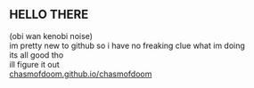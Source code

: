 ## HELLO THERE
(obi wan kenobi noise)<br>
im pretty new to github so i have no freaking clue what im doing<br>
its all good tho<br>
ill figure it out<br>
<a href="https://chasmofdoom.github.io/chasmofdoom">chasmofdoom.github.io/chasmofdoom</a>
